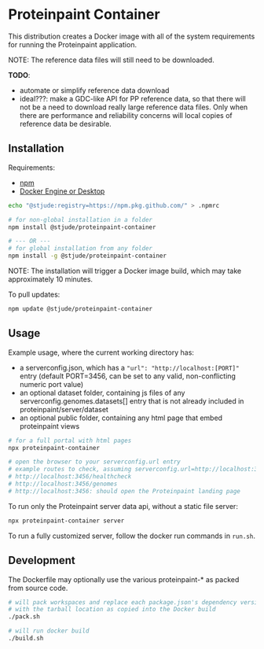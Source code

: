 # Proteinpaint Container

This distribution creates a Docker image with all of the system requirements
for running the Proteinpaint application. 

NOTE: The reference data files will still need to be downloaded.

**TODO**:
- automate or simplify reference data download
- ideal???: make a GDC-like API for PP reference data, so that there will not be a need 
to download really large reference data files. Only when there are performance and
reliability concerns will local copies of reference data be desirable.

## Installation

Requirements:
- [npm](https://docs.npmjs.com/downloading-and-installing-node-js-and-npm)
- [Docker Engine or Desktop](https://www.docker.com/)

```bash
echo "@stjude:registry=https://npm.pkg.github.com/" > .npmrc

# for non-global installation in a folder
npm install @stjude/proteinpaint-container

# --- OR ---
# for global installation from any folder
npm install -g @stjude/proteinpaint-container
```

NOTE: The installation will trigger a Docker image build, which may take
approximately 10 minutes.

To pull updates:
```bash
npm update @stjude/proteinpaint-container
```

## Usage

Example usage, where the current working directory has:
- a serverconfig.json, which has a `"url": "http://localhost:[PORT]"` entry
(default PORT=3456, can be set to any valid, non-conflicting numeric port value)
- an optional dataset folder, containing js files of any serverconfig.genomes.datasets[]
entry that is not already included in proteinpaint/server/dataset 
- an optional public folder, containing any html page that embed proteinpaint views

```bash
# for a full portal with html pages
npx proteinpaint-container

# open the browser to your serverconfig.url entry
# example routes to check, assuming serverconfig.url=http://localhost:3456
# http://localhost:3456/healthcheck
# http://localhost:3456/genomes
# http://localhost:3456: should open the Proteinpaint landing page
```

To run only the Proteinpaint server data api, without a static file server:
```bash
npx proteinpaint-container server
```

To run a fully customized server, follow the docker run commands in `run.sh`.

## Development

The Dockerfile may optionally use the various proteinpaint-* as packed from source code.

```bash
# will pack workspaces and replace each package.json's dependency versions
# with the tarball location as copied into the Docker build
./pack.sh

# will run docker build
./build.sh
```